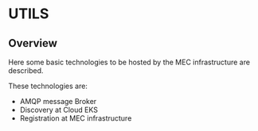 
# UTILS

## Overview

Here some basic technologies to be hosted by the MEC infrastructure are described.

These technologies are:

- AMQP message Broker
- Discovery at Cloud EKS
- Registration at MEC infrastructure    
